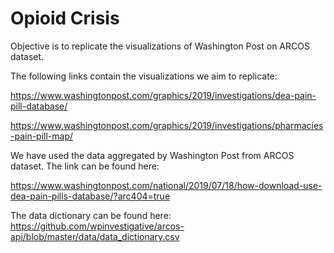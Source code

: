 # Opioid Crisis
Objective is to replicate the visualizations of Washington Post on ARCOS dataset.

The following links contain the visualizations we aim to replicate:

<https://www.washingtonpost.com/graphics/2019/investigations/dea-pain-pill-database/>

<https://www.washingtonpost.com/graphics/2019/investigations/pharmacies-pain-pill-map/>

We have used the data aggregated by Washington Post from ARCOS dataset.
The link can be found here:

<https://www.washingtonpost.com/national/2019/07/18/how-download-use-dea-pain-pills-database/?arc404=true>

The data dictionary can be found here:
https://github.com/wpinvestigative/arcos-api/blob/master/data/data_dictionary.csv

